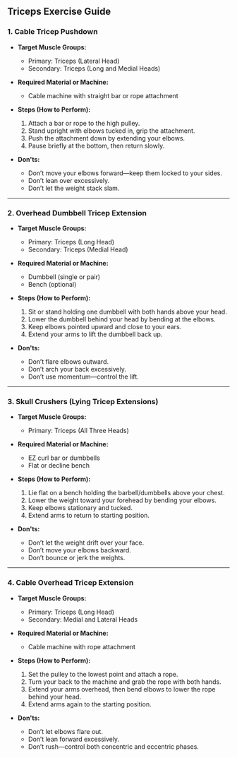 ## Triceps Exercise Guide

### 1. Cable Tricep Pushdown

* **Target Muscle Groups:**

  * Primary: Triceps (Lateral Head)
  * Secondary: Triceps (Long and Medial Heads)

* **Required Material or Machine:**

  * Cable machine with straight bar or rope attachment

* **Steps (How to Perform):**

  1. Attach a bar or rope to the high pulley.
  2. Stand upright with elbows tucked in, grip the attachment.
  3. Push the attachment down by extending your elbows.
  4. Pause briefly at the bottom, then return slowly.

* **Don'ts:**

  * Don’t move your elbows forward—keep them locked to your sides.
  * Don’t lean over excessively.
  * Don’t let the weight stack slam.

---

### 2. Overhead Dumbbell Tricep Extension

* **Target Muscle Groups:**

  * Primary: Triceps (Long Head)
  * Secondary: Triceps (Medial Head)

* **Required Material or Machine:**

  * Dumbbell (single or pair)
  * Bench (optional)

* **Steps (How to Perform):**

  1. Sit or stand holding one dumbbell with both hands above your head.
  2. Lower the dumbbell behind your head by bending at the elbows.
  3. Keep elbows pointed upward and close to your ears.
  4. Extend your arms to lift the dumbbell back up.

* **Don'ts:**

  * Don’t flare elbows outward.
  * Don’t arch your back excessively.
  * Don’t use momentum—control the lift.

---

### 3. Skull Crushers (Lying Tricep Extensions)

* **Target Muscle Groups:**

  * Primary: Triceps (All Three Heads)

* **Required Material or Machine:**

  * EZ curl bar or dumbbells
  * Flat or decline bench

* **Steps (How to Perform):**

  1. Lie flat on a bench holding the barbell/dumbbells above your chest.
  2. Lower the weight toward your forehead by bending your elbows.
  3. Keep elbows stationary and tucked.
  4. Extend arms to return to starting position.

* **Don'ts:**

  * Don’t let the weight drift over your face.
  * Don’t move your elbows backward.
  * Don’t bounce or jerk the weights.

---

### 4. Cable Overhead Tricep Extension

* **Target Muscle Groups:**

  * Primary: Triceps (Long Head)
  * Secondary: Medial and Lateral Heads

* **Required Material or Machine:**

  * Cable machine with rope attachment

* **Steps (How to Perform):**

  1. Set the pulley to the lowest point and attach a rope.
  2. Turn your back to the machine and grab the rope with both hands.
  3. Extend your arms overhead, then bend elbows to lower the rope behind your head.
  4. Extend arms again to the starting position.

* **Don'ts:**

  * Don’t let elbows flare out.
  * Don’t lean forward excessively.
  * Don’t rush—control both concentric and eccentric phases.
